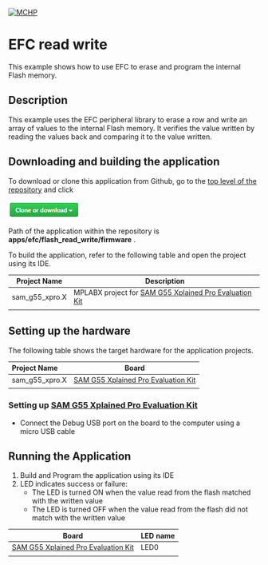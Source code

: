 [![MCHP](https://www.microchip.com/ResourcePackages/Microchip/assets/dist/images/logo.png)](https://www.microchip.com)

# EFC read write

This example shows how to use EFC to erase and program the internal Flash memory.

## Description

This example uses the EFC peripheral library to erase a row and write an array of values to the internal Flash memory. It verifies the value written by reading the values back and comparing it to the value written.

## Downloading and building the application

To download or clone this application from Github, go to the [top level of the repository](https://github.com/Microchip-MPLAB-Harmony/csp_apps_sam_g55) and click

![clone](../../../docs/images/clone.png)

Path of the application within the repository is **apps/efc/flash_read_write/firmware** .

To build the application, refer to the following table and open the project using its IDE.

| Project Name      | Description                                    |
| ----------------- | ---------------------------------------------- |
| sam_g55_xpro.X | MPLABX project for [SAM G55 Xplained Pro Evaluation Kit](https://www.microchip.com/developmenttools/ProductDetails/atsamg55-xpro) |
|||

## Setting up the hardware

The following table shows the target hardware for the application projects.

| Project Name| Board|
|:---------|:---------:|
| sam_g55_xpro.X | [SAM G55 Xplained Pro Evaluation Kit](https://www.microchip.com/developmenttools/ProductDetails/atsamg55-xpro)
|||

### Setting up [SAM G55 Xplained Pro Evaluation Kit](https://www.microchip.com/developmenttools/ProductDetails/atsamg55-xpro)

- Connect the Debug USB port on the board to the computer using a micro USB cable

## Running the Application

1. Build and Program the application using its IDE
2. LED indicates success or failure:
    - The LED is turned ON when the value read from the flash matched with the written value
    - The LED is turned OFF when the value read from the flash did not match with the written value

| Board      | LED name |
| ----------------- | ---------------------------------------------- |
| [SAM G55 Xplained Pro Evaluation Kit](https://www.microchip.com/developmenttools/ProductDetails/atsamg55-xpro) | LED0 |
|||

